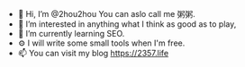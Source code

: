 - 👋 Hi, I’m @2hou2hou You can aslo call me 粥粥.
- 👀 I’m interested in anything what I think as good as to play,
- 🌱 I’m currently learning SEO.
- ⚙️ I will write some small tools when I'm free.
- 📫 You can visit my blog https://2357.life

